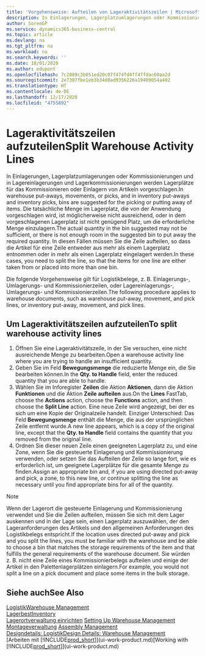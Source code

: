 ```yaml
---
title: 'Vorgehensweise: Aufteilen von Lageraktivitätszeilen | Microsoft Docs'
description: In Einlagerungen, Lagerplatzumlagerungen oder Kommissionierungen und in Lagereinlagerungen und Lagerkommissionierungen werden Lagerplätze für das Kommissionieren oder Einlagern von Artikeln vorgeschlagen. Die tatsächliche Menge im Lagerplatz, die von der Anwendung vorgeschlagen wird, ist möglicherweise nicht ausreichend, oder in dem vorgeschlagenen Lagerplatz ist nicht genügend Platz, um die erforderliche Menge einzulagern. In diesen Fällen müssen Sie die Zeile aufteilen, so dass die Artikel für eine Zeile entweder aus mehr als einem Lagerplatz entnommen oder in mehr als einen Lagerplatz eingelagert werden.
author: SorenGP
ms.service: dynamics365-business-central
ms.topic: article
ms.devlang: na
ms.tgt_pltfrm: na
ms.workload: na
ms.search.keywords: ''
ms.date: 10/01/2020
ms.author: edupont
ms.openlocfilehash: 7c2889c3b051ed20c07f474fd4ff47fdac60aa2d
ms.sourcegitcommit: 2e7307fbe1eb3b34d0ad9356226a19409054a402
ms.translationtype: HT
ms.contentlocale: de-DE
ms.lasthandoff: 12/17/2020
ms.locfileid: "4755892"
---
```

# <a name="split-warehouse-activity-lines"></a><span data-ttu-id="cfba5-105">Lageraktivitätszeilen aufzuteilen</span><span class="sxs-lookup"><span data-stu-id="cfba5-105">Split Warehouse Activity Lines</span></span>
<span data-ttu-id="cfba5-106">In Einlagerungen, Lagerplatzumlagerungen oder Kommissionierungen und in Lagereinlagerungen und Lagerkommissionierungen werden Lagerplätze für das Kommissionieren oder Einlagern von Artikeln vorgeschlagen.</span><span class="sxs-lookup"><span data-stu-id="cfba5-106">In warehouse put-aways, movements, or picks, and in inventory put-aways and inventory picks, bins are suggested for the picking or putting away of items.</span></span> <span data-ttu-id="cfba5-107">Die tatsächliche Menge im Lagerplatz, die von der Anwendung vorgeschlagen wird, ist möglicherweise nicht ausreichend, oder in dem vorgeschlagenen Lagerplatz ist nicht genügend Platz, um die erforderliche Menge einzulagern.</span><span class="sxs-lookup"><span data-stu-id="cfba5-107">The actual quantity in the bin suggested may not be sufficient, or there is not enough room in the suggested bin to put away the required quantity.</span></span> <span data-ttu-id="cfba5-108">In diesen Fällen müssen Sie die Zeile aufteilen, so dass die Artikel für eine Zeile entweder aus mehr als einem Lagerplatz entnommen oder in mehr als einen Lagerplatz eingelagert werden.</span><span class="sxs-lookup"><span data-stu-id="cfba5-108">In these cases, you need to split the line, so that the items for one line are either taken from or placed into more than one bin.</span></span>  

<span data-ttu-id="cfba5-109">Die folgende Vorgehensweise gilt für Logistikbelege, z. B. Einlagerungs-, Umlagerungs- und Kommissionierzeilen, oder Lagereinlagerungs-, Umlagerungs- und Kommissionierzeilen.</span><span class="sxs-lookup"><span data-stu-id="cfba5-109">The following procedure applies to warehouse documents, such as warehouse put-away, movement, and pick lines, or inventory put-away, movement, and pick lines.</span></span>  

## <a name="to-split-warehouse-activity-lines"></a><span data-ttu-id="cfba5-110">Um Lageraktivitätszeilen aufzuteilen</span><span class="sxs-lookup"><span data-stu-id="cfba5-110">To split warehouse activity lines</span></span>  
1.  <span data-ttu-id="cfba5-111">Öffnen Sie eine Lageraktivitätszeile, in der Sie versuchen, eine nicht ausreichende Menge zu bearbeiten.</span><span class="sxs-lookup"><span data-stu-id="cfba5-111">Open a warehouse activity line where you are trying to handle an insufficient quantity.</span></span>  
2.  <span data-ttu-id="cfba5-112">Geben Sie im Feld **Bewegungsmenge** die reduzierte Menge ein, die Sie bearbeiten können.</span><span class="sxs-lookup"><span data-stu-id="cfba5-112">In the **Qty. to Handle** field, enter the reduced quantity that you are able to handle.</span></span>  
3.  <span data-ttu-id="cfba5-113">Wählen Sie im Inforegister **Zeilen** die Aktion **Aktionen**, dann die Aktion **Funktionen** und die Aktion **Zeile aufteilen** aus.</span><span class="sxs-lookup"><span data-stu-id="cfba5-113">On the **Lines** FastTab, choose the **Actions** action, choose the **Functions** action, and then choose the **Split Line** action.</span></span> <span data-ttu-id="cfba5-114">Eine neue Zeile wird angezeigt, bei der es sich um eine Kopie der Originalzeile handelt. Einziger Unterschied: Das Feld **Bewegungsmenge** enthält die Menge, die aus der ursprünglichen Zeile entfernt wurde.</span><span class="sxs-lookup"><span data-stu-id="cfba5-114">A new line appears, which is a copy of the original line, except that the **Qty. to Handle** field contains the quantity that you removed from the original line.</span></span>  
4.  <span data-ttu-id="cfba5-115">Ordnen Sie dieser neuen Zeile einen geeigneten Lagerplatz zu, und eine Zone, wenn Sie die gesteuerte Einlagerung und Kommissionierung verwenden, oder setzen Sie das Aufteilen der Zeile so lange fort, wie es erforderlich ist, um geeignete Lagerplätze für die gesamte Menge zu finden.</span><span class="sxs-lookup"><span data-stu-id="cfba5-115">Assign an appropriate bin and, if you are using directed put-away and pick, a zone, to this new line, or continue splitting the line as necessary until you find appropriate bins for all of the quantity.</span></span>  

> [!NOTE]  
>  <span data-ttu-id="cfba5-116">Wenn der Lagerort die gesteuerte Einlagerung und Kommissionierung verwendet und Sie die Zeilen aufteilen, müssen Sie sich mit dem Lager auskennen und in der Lage sein, einen Lagerplatz auszuwählen, der den Lageranforderungen des Artikels und den allgemeinen Anforderungen des Logistikbelegs entspricht.</span><span class="sxs-lookup"><span data-stu-id="cfba5-116">If the location uses directed put-away and pick and you split the lines, you must be familiar with the warehouse and be able to choose a bin that matches the storage requirements of the item and that fulfills the general requirements of the warehouse document.</span></span> <span data-ttu-id="cfba5-117">Sie würden z. B. nicht eine Zeile eines Kommissionierbelegs aufteilen und einige der Artikel in den Palettenlagerplätzen einlagern.</span><span class="sxs-lookup"><span data-stu-id="cfba5-117">For example, you would not split a line on a pick document and place some items in the bulk storage.</span></span>  

## <a name="see-also"></a><span data-ttu-id="cfba5-118">Siehe auch</span><span class="sxs-lookup"><span data-stu-id="cfba5-118">See Also</span></span>  
[<span data-ttu-id="cfba5-119">Logistik</span><span class="sxs-lookup"><span data-stu-id="cfba5-119">Warehouse Management</span></span>](warehouse-manage-warehouse.md)  
[<span data-ttu-id="cfba5-120">Lagerbest</span><span class="sxs-lookup"><span data-stu-id="cfba5-120">Inventory</span></span>](inventory-manage-inventory.md)  
<span data-ttu-id="cfba5-121">[Lagerortverwaltung einrichten](warehouse-setup-warehouse.md)   </span><span class="sxs-lookup"><span data-stu-id="cfba5-121">[Setting Up Warehouse Management](warehouse-setup-warehouse.md)   </span></span>  
<span data-ttu-id="cfba5-122">[Montageverwaltung](assembly-assemble-items.md)  </span><span class="sxs-lookup"><span data-stu-id="cfba5-122">[Assembly Management](assembly-assemble-items.md)  </span></span>  
[<span data-ttu-id="cfba5-123">Designdetails: Logistik</span><span class="sxs-lookup"><span data-stu-id="cfba5-123">Design Details: Warehouse Management</span></span>](design-details-warehouse-management.md)  
<span data-ttu-id="cfba5-124">[Arbeiten mit [!INCLUDE[prod_short](includes/prod_short.md)]](ui-work-product.md)</span><span class="sxs-lookup"><span data-stu-id="cfba5-124">[Working with [!INCLUDE[prod_short](includes/prod_short.md)]](ui-work-product.md)</span></span>
